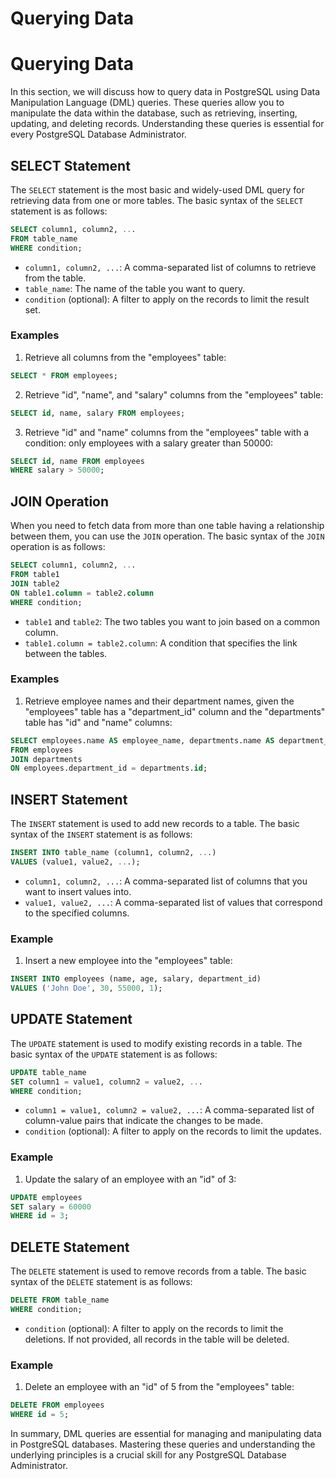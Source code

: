 # Querying Data

# Querying Data

In this section, we will discuss how to query data in PostgreSQL using Data Manipulation Language (DML) queries. These queries allow you to manipulate the data within the database, such as retrieving, inserting, updating, and deleting records. Understanding these queries is essential for every PostgreSQL Database Administrator.

## SELECT Statement

The `SELECT` statement is the most basic and widely-used DML query for retrieving data from one or more tables. The basic syntax of the `SELECT` statement is as follows:

```sql
SELECT column1, column2, ...
FROM table_name
WHERE condition;
```

- `column1, column2, ...`: A comma-separated list of columns to retrieve from the table.
- `table_name`: The name of the table you want to query.
- `condition` (optional): A filter to apply on the records to limit the result set.

### Examples

1. Retrieve all columns from the "employees" table:

```sql
SELECT * FROM employees;
```

2. Retrieve "id", "name", and "salary" columns from the "employees" table:

```sql
SELECT id, name, salary FROM employees;
```

3. Retrieve "id" and "name" columns from the "employees" table with a condition: only employees with a salary greater than 50000:

```sql
SELECT id, name FROM employees
WHERE salary > 50000;
```

## JOIN Operation

When you need to fetch data from more than one table having a relationship between them, you can use the `JOIN` operation. The basic syntax of the `JOIN` operation is as follows:

```sql
SELECT column1, column2, ...
FROM table1
JOIN table2
ON table1.column = table2.column
WHERE condition;
```

- `table1` and `table2`: The two tables you want to join based on a common column.
- `table1.column = table2.column`: A condition that specifies the link between the tables.

### Examples

1. Retrieve employee names and their department names, given the "employees" table has a "department_id" column and the "departments" table has "id" and "name" columns:

```sql
SELECT employees.name AS employee_name, departments.name AS department_name
FROM employees
JOIN departments
ON employees.department_id = departments.id;
```

## INSERT Statement

The `INSERT` statement is used to add new records to a table. The basic syntax of the `INSERT` statement is as follows:

```sql
INSERT INTO table_name (column1, column2, ...)
VALUES (value1, value2, ...);
```

- `column1, column2, ...`: A comma-separated list of columns that you want to insert values into.
- `value1, value2, ...`: A comma-separated list of values that correspond to the specified columns.

### Example

1. Insert a new employee into the "employees" table:

```sql
INSERT INTO employees (name, age, salary, department_id)
VALUES ('John Doe', 30, 55000, 1);
```

## UPDATE Statement

The `UPDATE` statement is used to modify existing records in a table. The basic syntax of the `UPDATE` statement is as follows:

```sql
UPDATE table_name
SET column1 = value1, column2 = value2, ...
WHERE condition;
```

- `column1 = value1, column2 = value2, ...`: A comma-separated list of column-value pairs that indicate the changes to be made.
- `condition` (optional): A filter to apply on the records to limit the updates.

### Example

1. Update the salary of an employee with an "id" of 3:

```sql
UPDATE employees
SET salary = 60000
WHERE id = 3;
```

## DELETE Statement

The `DELETE` statement is used to remove records from a table. The basic syntax of the `DELETE` statement is as follows:

```sql
DELETE FROM table_name
WHERE condition;
```

- `condition` (optional): A filter to apply on the records to limit the deletions. If not provided, all records in the table will be deleted.

### Example

1. Delete an employee with an "id" of 5 from the "employees" table:

```sql
DELETE FROM employees
WHERE id = 5;
```

In summary, DML queries are essential for managing and manipulating data in PostgreSQL databases. Mastering these queries and understanding the underlying principles is a crucial skill for any PostgreSQL Database Administrator.